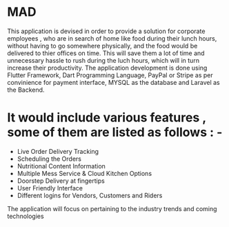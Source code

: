 # MAD 

This application is devised in order to provide a solution for corporate employees , who are in search  of home like food during their lunch hours, without having to go somewhere physically, and the food would be delivered to thier offices on time. 
This will save them a lot of time and unnecessary hassle to rush during the luch hours, which will in turn increase their productivity.
The application development is done using Flutter Framework, Dart Programming Language, PayPal or Stripe as per convinience for payment interface, MYSQL as the database and Laravel as the Backend.

# It would include various features , some of them are listed as follows : - 
- Live Order Delivery Tracking
- Scheduling the Orders
- Nutritional Content Information
- Multiple Mess Service & Cloud Kitchen Options
- Doorstep Delivery at fingertips 
- User Friendly Interface
- Different logins for Vendors, Customers and Riders

The application will focus on pertaining to the industry trends and coming technologies
